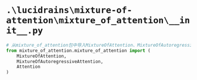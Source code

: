 # `.\lucidrains\mixture-of-attention\mixture_of_attention\__init__.py`

```py
# 从mixture_of_attention包中导入MixtureOfAttention、MixtureOfAutoregressiveAttention和Attention类
from mixture_of_attention.mixture_of_attention import (
    MixtureOfAttention,
    MixtureOfAutoregressiveAttention,
    Attention
)
```